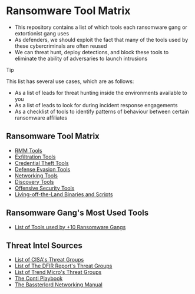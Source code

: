 # Ransomware Tool Matrix
- This repository contains a list of which tools each ransomware gang or extortionist gang uses
- As defenders, we should exploit the fact that many of the tools used by these cybercriminals are often reused
- We can threat hunt, deploy detections, and block these tools to eliminate the ability of adversaries to launch intrusions 

> [!TIP]
>  This list has several use cases, which are as follows:
> - As a list of leads for threat hunting inside the environments available to you
> - As a list of leads to look for during incident response engagements
> - As a checklist of tools to identify patterns of behaviour between certain ransomware affiliates

## Ransomware Tool Matrix
- [RMM Tools](https://github.com/BushidoUK/Ransomware-Tool-Matrix/blob/main/Tools/RMM-Tools.md)
- [Exfiltration Tools](https://github.com/BushidoUK/Ransomware-Tool-Matrix/blob/main/Tools/Exfiltration.md)
- [Credential Theft Tools](https://github.com/BushidoUK/Ransomware-Tool-Matrix/blob/main/Tools/CredentialTheft.md)
- [Defense Evasion Tools](https://github.com/BushidoUK/Ransomware-Tool-Matrix/blob/main/Tools/DefenseEvasion.md)
- [Networking Tools](https://github.com/BushidoUK/Ransomware-Tool-Matrix/blob/main/Tools/Networking.md)
- [Discovery Tools](https://github.com/BushidoUK/Ransomware-Tool-Matrix/blob/main/Tools/DiscoveryEnum.md)
- [Offensive Security Tools](https://github.com/BushidoUK/Ransomware-Tool-Matrix/blob/main/Tools/Offsec.md)
- [Living-off-the-Land Binaries and Scripts](https://github.com/BushidoUK/Ransomware-Tool-Matrix/blob/main/Tools/LOLBAS.md)

## Ransomware Gang's Most Used Tools
- [List of Tools used by +10 Ransomware Gangs](https://github.com/BushidoUK/Ransomware-Tool-Matrix/blob/main/Tools/MostUsedTools.md)

## Threat Intel Sources
- [List of CISA's Threat Groups](https://github.com/BushidoUK/Ransomware-Tool-Matrix/blob/main/ThreatIntel/CISAThreatGroups.md)
- [List of The DFIR Report's Threat Groups](https://github.com/BushidoUK/Ransomware-Tool-Matrix/blob/main/ThreatIntel/TheDFIRReportGroups.md)
- [List of Trend Micro's Threat Groups](https://github.com/BushidoUK/Ransomware-Tool-Matrix/blob/main/ThreatIntel/TrendMicroThreatGroups.md)
- [The Conti Playbook](https://blog.talosintelligence.com/conti-leak-translation/)
- [The Bassterlord Networking Manual](https://ecirtam.net/autoblogs/autoblogs/wwwecirtamnetlinks_0241ee9d15822b0727e62c15c61de467d47742f3/media/eb33778a.2021-08-3120-20Bassterlord20FishEye20Networking20Manual20X.pdf)
